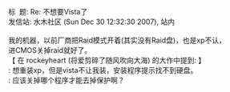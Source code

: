 标 &nbsp;题: Re: 不想要Vista了<br />
发信站: 水木社区 (Sun Dec 30 12:32:30 2007), 站内<br />
<br />
我的机器，以前厂商把Raid模式开着(其实没有Raid盘)，也是xp不认，<br />
进CMOS关掉raid就好了。<br />
【 在 rockeyheart (将爱剪碎了随风吹向大海) 的大作中提到: 】<br />
<span class="f006">: 想重装xp，但是vista不让我装，安装程序提示找不到硬盘。</span><br />
<span class="f006">: 应该关掉哪个程序才能去掉保护啊？</span><img src="http://www.cnblogs.com/Emoticons/baimantou/103828514.gif"  alt="" />
